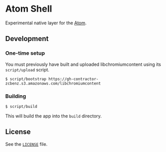 # Atom Shell

Experimental native layer for the [Atom](https://github.com/github/atom).

## Development

### One-time setup

You must previously have built and uploaded libchromiumcontent using its
`script/upload` script.

    $ script/bootstrap https://gh-contractor-zcbenz.s3.amazonaws.com/libchromiumcontent

### Building

    $ script/build

This will build the app into the `build` directory.

## License

See the [`LICENSE`](LICENSE) file.
